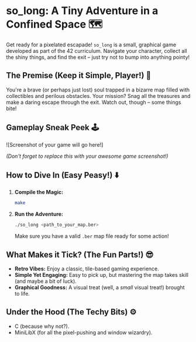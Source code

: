 # so_long: A Tiny Adventure in a Confined Space 🗺️

Get ready for a pixelated escapade! `so_long` is a small, graphical game developed as part of the 42 curriculum. Navigate your character, collect all the shiny things, and find the exit – just try not to bump into anything pointy!

## The Premise (Keep it Simple, Player!) 🤔

You're a brave (or perhaps just lost) soul trapped in a bizarre map filled with collectibles and perilous obstacles. Your mission? Snag all the treasures and make a daring escape through the exit. Watch out, though – some things bite!

## Gameplay Sneak Peek 🕹️

![Screenshot of your game will go here!]

*(Don't forget to replace this with your awesome game screenshot!)*

## How to Dive In (Easy Peasy!) ⬇️

1.  **Compile the Magic:**
    ```bash
    make
    ```
2.  **Run the Adventure:**
    ```bash
    ./so_long <path_to_your_map.ber>
    ```
    Make sure you have a valid `.ber` map file ready for some action!

## What Makes it Tick? (The Fun Parts!) 😎

* **Retro Vibes:** Enjoy a classic, tile-based gaming experience.
* **Simple Yet Engaging:** Easy to pick up, but mastering the map takes skill (and maybe a bit of luck).
* **Graphical Goodness:** A visual treat (well, a *small* visual treat!) brought to life.

## Under the Hood (The Techy Bits) ⚙️

* C (because why not?).
* MiniLibX (for all the pixel-pushing and window wizardry).

